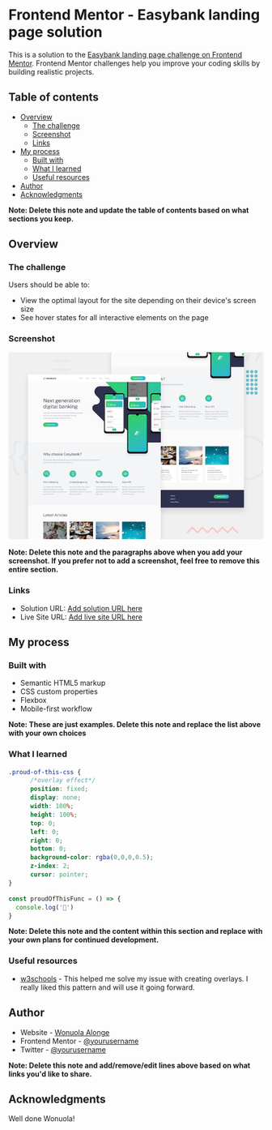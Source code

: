# Frontend Mentor - Easybank landing page solution

This is a solution to the [Easybank landing page challenge on Frontend Mentor](https://www.frontendmentor.io/challenges/easybank-landing-page-WaUhkoDN). Frontend Mentor challenges help you improve your coding skills by building realistic projects. 

## Table of contents

- [Overview](#overview)
  - [The challenge](#the-challenge)
  - [Screenshot](#screenshot)
  - [Links](#links)
- [My process](#my-process)
  - [Built with](#built-with)
  - [What I learned](#what-i-learned)
  - [Useful resources](#useful-resources)
- [Author](#author)
- [Acknowledgments](#acknowledgments)

**Note: Delete this note and update the table of contents based on what sections you keep.**

## Overview

### The challenge

Users should be able to:

- View the optimal layout for the site depending on their device's screen size
- See hover states for all interactive elements on the page

### Screenshot

![image](./design/desktop-preview.jpg)



**Note: Delete this note and the paragraphs above when you add your screenshot. If you prefer not to add a screenshot, feel free to remove this entire section.**

### Links

- Solution URL: [Add solution URL here](https://your-solution-url.com)
- Live Site URL: [Add live site URL here](https://your-live-site-url.com)

## My process

### Built with

- Semantic HTML5 markup
- CSS custom properties
- Flexbox
- Mobile-first workflow


**Note: These are just examples. Delete this note and replace the list above with your own choices**

### What I learned

```css
.proud-of-this-css {
      /*overlay effect*/
      position: fixed;
      display: none;
      width: 100%;
      height: 100%;
      top: 0;
      left: 0;
      right: 0;
      bottom: 0;
      background-color: rgba(0,0,0,0.5);
      z-index: 2;
      cursor: pointer;
}

```
```js
const proudOfThisFunc = () => {
  console.log('🎉')
}
```

**Note: Delete this note and the content within this section and replace with your own plans for continued development.**

### Useful resources

- [w3schools](https://www.w3schools.com/howto/howto_css_overlay.asp) - This helped me solve my issue with creating overlays. I really liked this pattern and will use it going forward.


## Author

- Website - [Wonuola Alonge](https://www.your-site.com)
- Frontend Mentor - [@yourusername](https://www.frontendmentor.io/profile/yourusername)
- Twitter - [@yourusername](https://www.twitter.com/yourusername)

**Note: Delete this note and add/remove/edit lines above based on what links you'd like to share.**

## Acknowledgments

Well done Wonuola!

